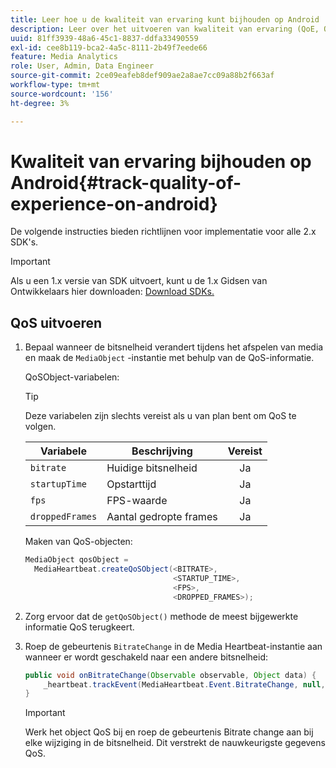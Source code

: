 ```yaml
---
title: Leer hoe u de kwaliteit van ervaring kunt bijhouden op Android
description: Leer over het uitvoeren van kwaliteit van ervaring (QoE, QoS) het volgen gebruikend Media SDK op Android.
uuid: 81ff3939-48a6-45c1-8837-ddfa33490559
exl-id: cee8b119-bca2-4a5c-8111-2b49f7eede66
feature: Media Analytics
role: User, Admin, Data Engineer
source-git-commit: 2ce09eafeb8def909ae2a8ae7cc09a88b2f663af
workflow-type: tm+mt
source-wordcount: '156'
ht-degree: 3%

---
```


# Kwaliteit van ervaring bijhouden op Android{#track-quality-of-experience-on-android}

De volgende instructies bieden richtlijnen voor implementatie voor alle 2.x SDK&#39;s.

>[!IMPORTANT]
>
>Als u een 1.x versie van SDK uitvoert, kunt u de 1.x Gidsen van Ontwikkelaars hier downloaden: [ Download SDKs.](/help/getting-started/download-sdks.md)

## QoS uitvoeren

1. Bepaal wanneer de bitsnelheid verandert tijdens het afspelen van media en maak de `MediaObject` -instantie met behulp van de QoS-informatie.

   QoSObject-variabelen:

   >[!TIP]
   >
   >Deze variabelen zijn slechts vereist als u van plan bent om QoS te volgen.

   | Variabele | Beschrijving | Vereist |
   | --- | --- | :---: |
   | `bitrate` | Huidige bitsnelheid | Ja |
   | `startupTime` | Opstarttijd | Ja |
   | `fps` | FPS-waarde | Ja |
   | `droppedFrames` | Aantal gedropte frames | Ja |

   Maken van QoS-objecten:

   ```java
   MediaObject qosObject =  
     MediaHeartbeat.createQoSObject(<BITRATE>,  
                                    <STARTUP_TIME>,  
                                    <FPS>,  
                                    <DROPPED_FRAMES>);
   ```

1. Zorg ervoor dat de `getQoSObject()` methode de meest bijgewerkte informatie QoS terugkeert.
1. Roep de gebeurtenis `BitrateChange` in de Media Heartbeat-instantie aan wanneer er wordt geschakeld naar een andere bitsnelheid:

   ```java
   public void onBitrateChange(Observable observable, Object data) {  
       _heartbeat.trackEvent(MediaHeartbeat.Event.BitrateChange, null, null);
   }
   ```

   >[!IMPORTANT]
   >
   >Werk het object QoS bij en roep de gebeurtenis Bitrate change aan bij elke wijziging in de bitsnelheid. Dit verstrekt de nauwkeurigste gegevens QoS.
